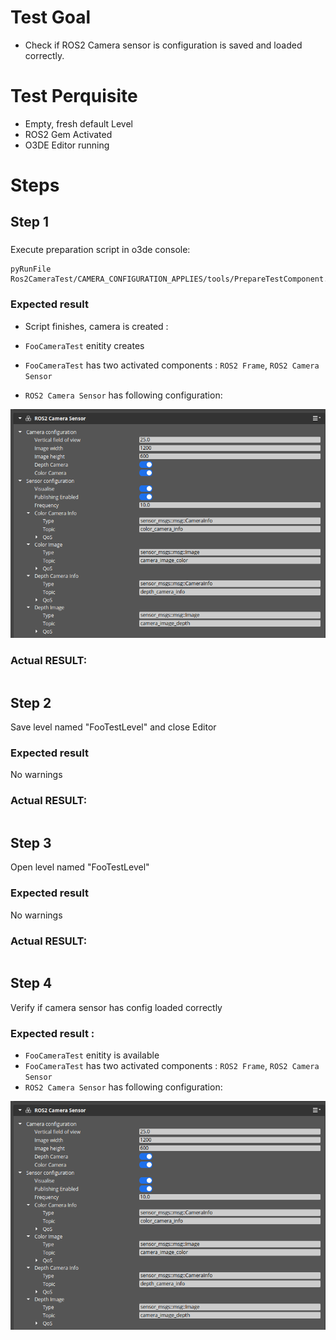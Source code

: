 # Test Goal

 - Check if ROS2 Camera sensor is configuration is saved and loaded correctly.

# Test Perquisite

 - Empty, fresh default Level
 - ROS2 Gem Activated
 - O3DE Editor running

# Steps

## Step 1 

### 

Execute preparation script in o3de console:
```
pyRunFile Ros2CameraTest/CAMERA_CONFIGURATION_APPLIES/tools/PrepareTestComponent.py
```

### Expected result 

- Script finishes, camera is created : 

- `FooCameraTest` enitity creates
- `FooCameraTest` has two activated components : `ROS2 Frame`, `ROS2 Camera Sensor`
- `ROS2 Camera Sensor` has following configuration: 

![img](./images/Step1Result.png)

### **Actual RESULT:**

```

```

## Step 2

Save level named "FooTestLevel" and close Editor

### Expected result 

No warnings

### **Actual RESULT:**

```

```

## Step 3


Open level named "FooTestLevel"

### Expected result 

No warnings

### **Actual RESULT:**

```

```
## Step 4

Verify if camera sensor has config loaded correctly

### Expected result :
- `FooCameraTest` enitity is available
- `FooCameraTest` has two activated components : `ROS2 Frame`, `ROS2 Camera Sensor`
- `ROS2 Camera Sensor` has following configuration: 

![img](./images/Step1Result.png)
